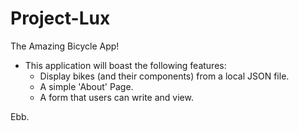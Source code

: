 # Project-Lux
The Amazing Bicycle App!

- This application will boast the following features:
  - Display bikes (and their components) from a local JSON file.
  - A simple 'About' Page.
  - A form that users can write and view.
  
 Ebb.

